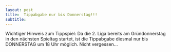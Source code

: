 ```yaml
---
layout: post
title:  Tippabgabe nur bis Donnerstag!!!
subtitle:  
---
```


Wichtiger Hinweis zum Tippspiel: Da die 2. Liga bereits am Gründonnerstag in den nächsten Spieltag startet, ist die Tippabgabe diesmal nur bis DONNERSTAG um 18 Uhr möglich. Nicht vergessen...


